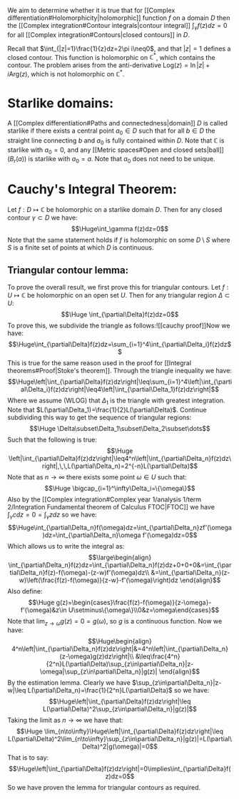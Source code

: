 
We aim to determine whether it is true that for [[Complex differentiation#Holomorphicity|holomorphic]] function $f$ on a domain $D$ then the [[Complex integration#Contour integrals|contour integral]] $\int_\gamma f(z)dz=0$ for all [[Complex integration#Contours|closed contours]] in $D$.

Recall that $\int_{|z|=1}\frac{1}{z}dz=2\pi i\neq0$, and that $|z|=1$ defines a closed contour. This function is holomorphic on $\mathbb{C}^*$, which contains the contour. The problem arises from the anti-derivative $\text{Log}(z)=\ln|z|+i\text{Arg}(z)$, which is not holomorphic on $\mathbb{C}^*$.

# Starlike domains:

A [[Complex differentiation#Paths and connectedness|domain]] $D$ is called starlike if there exists a central point $a_0\in D$ such that for all $b\in D$ the straight line connecting $b$ and $a_0$ is fully contained within $D$. Note that $\mathbb{C}$ is starlike with $a_0=0$, and any [[Metric spaces#Open and closed sets|ball]] ($B_r(a)$) is starlike with $a_0=a$. Note that $a_0$ does not need to be unique.

# Cauchy's Integral Theorem:

Let $f:D\mapsto\mathbb{C}$ be holomorphic on a starlike domain $D$. Then for any closed contour $\gamma\subset D$ we have:$$\Huge\int_\gamma f(z)dz=0$$
Note that the same statement holds if $f$ is holomorphic on some $D\setminus S$ where $S$ is a finite set of points at which $D$ is continuous. 

## Triangular contour lemma:
To prove the overall result, we first prove this for triangular contours. Let $f:U\mapsto\mathbb{C}$ be holomorphic on an open set $U$. Then for any triangular region $\Delta\subset U$:$$\Huge \int_{\partial\Delta}f(z)dz=0$$To prove this, we subdivide the triangle as follows:![[cauchy proof]]Now we have:$$\Huge\int_{\partial\Delta}f(z)dz=\sum_{i=1}^4\int_{\partial\Delta_i}f(z)dz$$This is true for the same reason used in the proof for [[Integral theorems#Proof|Stoke's theorem]]. Through the triangle inequality we have:$$\Huge\left|\int_{\partial\Delta}f(z)dz\right|\leq\sum_{i=1}^4\left|\int_{\partial\Delta_i}f(z)dz\right|\leq4\left|\int_{\partial\Delta_1}f(z)dz\right|$$Where we assume (WLOG) that $\Delta_1$ is the triangle with greatest integration. Note that $L(\partial\Delta_1)=\frac{1}{2}L(\partial\Delta)$. Continue subdividing this way to get the sequence of triangular regions:$$\Huge \Delta\subset\Delta_1\subset\Delta_2\subset\dots$$Such that the following is true:$$\Huge \left|\int_{\partial\Delta}f(z)dz\right|\leq4^n\left|\int_{\partial\Delta_n}f(z)dz\right|,\,\,L(\partial\Delta_n)=2^{-n}L(\partial\Delta)$$Note that as $n\to\infty$ there exists some point $\omega\in U$ such that:$$\Huge \bigcap_{i=1}^\infty\Delta_i=\{\omega\}$$Also by the [[Complex integration#Complex year 1/analysis 1/term 2/Integration Fundamental theorem of Calculus FTOC|FTOC]] we have $\int_\gamma cdz=0=\int_\gamma zdz$ so we have:$$\Huge\int_{\partial\Delta_n}f(\omega)dz=\int_{\partial\Delta_n}zf'(\omega)dz=\int_{\partial\Delta_n}\omega f'(\omega)dz=0$$Which allows us to write the integral as:$$\large\begin{align}
\int_{\partial\Delta_n}f(z)dz=\int_{\partial\Delta_n}f(z)dz+0+0+0&=\int_{\partial\Delta_n}f(z)-f(\omega)-(z-w)f'(\omega)dz\\
&=\int_{\partial\Delta_n}(z-w)\left(\frac{f(z)-f(\omega)}{z-w}-f'(\omega)\right)dz
\end{align}$$Also define:$$\Huge g(z)=\begin{cases}\frac{f(z)-f(\omega)}{z-\omega}-f'(\omega)&z\in U\setminus\{\omega\}\\0&z=\omega\end{cases}$$Note that $\lim_{z\to\omega}g(z)=0=g(\omega)$, so $g$ is a continuous function. Now we have:$$\Huge\begin{align}
4^n\left|\int_{\partial\Delta_n}f(z)dz\right|&=4^n\left|\int_{\partial\Delta_n}(z-\omega)g(z)dz\right|\\
&\leq\frac{4^n}{2^n}L(\partial\Delta)\sup_{z\in\partial\Delta_n}|z-\omega|\sup_{z\in\partial\Delta_n}|g(z)|
\end{align}$$By the estimation lemma. Clearly we have $\sup_{z\in\partial\Delta_n}|z-w|\leq L(\partial\Delta_n)=\frac{1}{2^n}L(\partial\Delta)$ so we have:$$\Huge\left|\int_{\partial\Delta}f(z)dz\right|\leq L(\partial\Delta)^2\sup_{z\in\partial\Delta_n}|g(z)|$$Taking the limit as $n\to\infty$ we have that:$$\Huge \lim_{n\to\infty}\Huge\left|\int_{\partial\Delta}f(z)dz\right|\leq L(\partial\Delta)^2\lim_{n\to\infty}\sup_{z\in\partial\Delta_n}|g(z)|=L(\partial\Delta)^2|g(\omega)|=0$$That is to say:$$\Huge\left|\int_{\partial\Delta}f(z)dz\right|=0\implies\int_{\partial\Delta}f(z)dz=0$$So we have proven the lemma for triangular contours as required.


